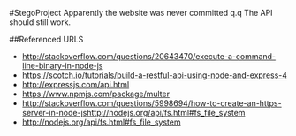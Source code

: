#StegoProject
Apparently the website was never committed q.q
The API should still work. 

##Referenced URLS
- http://stackoverflow.com/questions/20643470/execute-a-command-line-binary-in-node-js
- https://scotch.io/tutorials/build-a-restful-api-using-node-and-express-4
- http://expressjs.com/api.html
- https://www.npmjs.com/package/multer
- http://stackoverflow.com/questions/5998694/how-to-create-an-https-server-in-node-jshttp://nodejs.org/api/fs.html#fs_file_system
- http://nodejs.org/api/fs.html#fs_file_system
